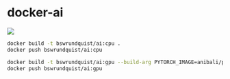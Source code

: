 # docker-ai

![](https://travis-ci.org/bswrundquist/docker-ai.svg?branch=master)

```bash
docker build -t bswrundquist/ai:cpu .
docker push bswrundquist/ai:cpu
```

```bash 
docker build -t bswrundquist/ai:gpu --build-arg PYTORCH_IMAGE=anibali/pytorch:cuda-9.2 .
docker push bswrundquist/ai:gpu
```
